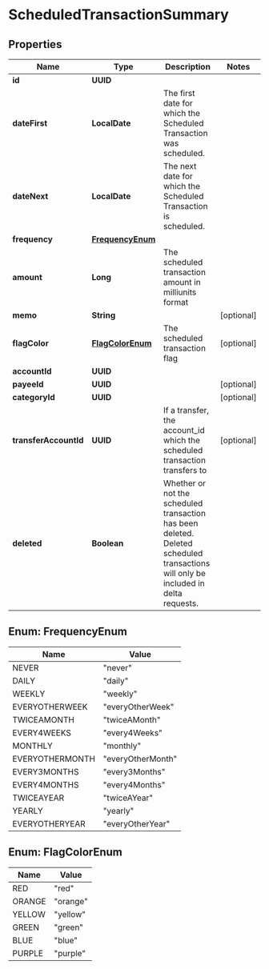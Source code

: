 

# ScheduledTransactionSummary


## Properties

| Name | Type | Description | Notes |
|------------ | ------------- | ------------- | -------------|
|**id** | **UUID** |  |  |
|**dateFirst** | **LocalDate** | The first date for which the Scheduled Transaction was scheduled. |  |
|**dateNext** | **LocalDate** | The next date for which the Scheduled Transaction is scheduled. |  |
|**frequency** | [**FrequencyEnum**](#FrequencyEnum) |  |  |
|**amount** | **Long** | The scheduled transaction amount in milliunits format |  |
|**memo** | **String** |  |  [optional] |
|**flagColor** | [**FlagColorEnum**](#FlagColorEnum) | The scheduled transaction flag |  [optional] |
|**accountId** | **UUID** |  |  |
|**payeeId** | **UUID** |  |  [optional] |
|**categoryId** | **UUID** |  |  [optional] |
|**transferAccountId** | **UUID** | If a transfer, the account_id which the scheduled transaction transfers to |  [optional] |
|**deleted** | **Boolean** | Whether or not the scheduled transaction has been deleted.  Deleted scheduled transactions will only be included in delta requests. |  |



## Enum: FrequencyEnum

| Name | Value |
|---- | -----|
| NEVER | &quot;never&quot; |
| DAILY | &quot;daily&quot; |
| WEEKLY | &quot;weekly&quot; |
| EVERYOTHERWEEK | &quot;everyOtherWeek&quot; |
| TWICEAMONTH | &quot;twiceAMonth&quot; |
| EVERY4WEEKS | &quot;every4Weeks&quot; |
| MONTHLY | &quot;monthly&quot; |
| EVERYOTHERMONTH | &quot;everyOtherMonth&quot; |
| EVERY3MONTHS | &quot;every3Months&quot; |
| EVERY4MONTHS | &quot;every4Months&quot; |
| TWICEAYEAR | &quot;twiceAYear&quot; |
| YEARLY | &quot;yearly&quot; |
| EVERYOTHERYEAR | &quot;everyOtherYear&quot; |



## Enum: FlagColorEnum

| Name | Value |
|---- | -----|
| RED | &quot;red&quot; |
| ORANGE | &quot;orange&quot; |
| YELLOW | &quot;yellow&quot; |
| GREEN | &quot;green&quot; |
| BLUE | &quot;blue&quot; |
| PURPLE | &quot;purple&quot; |



